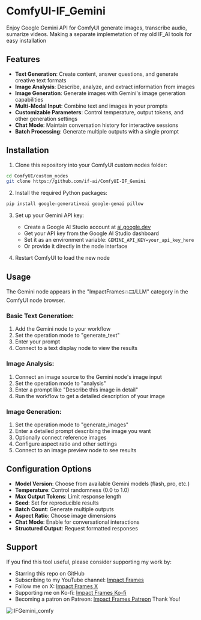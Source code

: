 # ComfyUI-IF_Gemini
Enjoy Google Gemini API for ComfyUI generate images, transcribe audio, sumarize videos. Making a separate implemetation of my old IF_AI tools for easy installation

## Features

- **Text Generation**: Create content, answer questions, and generate creative text formats
- **Image Analysis**: Describe, analyze, and extract information from images
- **Image Generation**: Generate images with Gemini's image generation capabilities
- **Multi-Modal Input**: Combine text and images in your prompts
- **Customizable Parameters**: Control temperature, output tokens, and other generation settings
- **Chat Mode**: Maintain conversation history for interactive sessions
- **Batch Processing**: Generate multiple outputs with a single prompt

## Installation

1. Clone this repository into your ComfyUI custom nodes folder:
```bash
cd ComfyUI/custom_nodes
git clone https://github.com/if-ai/ComfyUI-IF_Gemini
```

2. Install the required Python packages:
```bash
pip install google-generativeai google-genai pillow
```

3. Set up your Gemini API key:
   - Create a Google AI Studio account at [ai.google.dev](https://ai.google.dev/)
   - Get your API key from the Google AI Studio dashboard
   - Set it as an environment variable: `GEMINI_API_KEY=your_api_key_here`
   - Or provide it directly in the node interface

4. Restart ComfyUI to load the new node

## Usage

The Gemini node appears in the "ImpactFrames💥🎞️/LLM" category in the ComfyUI node browser.

### Basic Text Generation:
1. Add the Gemini node to your workflow
2. Set the operation mode to "generate_text"
3. Enter your prompt
4. Connect to a text display node to view the results

### Image Analysis:
1. Connect an image source to the Gemini node's image input
2. Set the operation mode to "analysis"
3. Enter a prompt like "Describe this image in detail"
4. Run the workflow to get a detailed description of your image

### Image Generation:
1. Set the operation mode to "generate_images"
2. Enter a detailed prompt describing the image you want
3. Optionally connect reference images
4. Configure aspect ratio and other settings
5. Connect to an image preview node to see results

## Configuration Options

- **Model Version**: Choose from available Gemini models (flash, pro, etc.)
- **Temperature**: Control randomness (0.0 to 1.0)
- **Max Output Tokens**: Limit response length
- **Seed**: Set for reproducible results
- **Batch Count**: Generate multiple outputs
- **Aspect Ratio**: Choose image dimensions
- **Chat Mode**: Enable for conversational interactions
- **Structured Output**: Request formatted responses

## Support
If you find this tool useful, please consider supporting my work by:
- Starring this repo on GitHub
- Subscribing to my YouTube channel: [Impact Frames](https://youtube.com/@impactframes?si=DrBu3tOAC2-YbEvc)
- Follow me on X: [Impact Frames X](https://x.com/impactframesX)
- Supporting me on Ko-fi: [Impact Frames Ko-fi](https://ko-fi.com/impactframes)
- Becoming a patron on Patreon: [Impact Frames Patreon](https://patreon.com/ImpactFrames)
Thank You!

<img src="https://count.getloli.com/get/@IFGemeini_comfy?theme=moebooru" alt=":IFGemini_comfy" /> 
